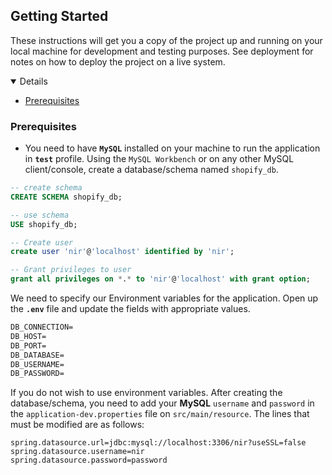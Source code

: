 ## Getting Started

These instructions will get you a copy of the project up and running on your local machine for development and testing purposes. See deployment for notes on how to deploy the project on a live system.

<details open="open">
	<ul>
		<li><a href="#prerequisites">Prerequisites</a></li>
	</ul>
</details>

### Prerequisites

*	You need to have **`MySQL`** installed on your machine to run the application in **`test`** profile. Using the `MySQL Workbench` or on any other MySQL client/console, create a database/schema named `shopify_db`. 

~~~sql
-- create schema
CREATE SCHEMA shopify_db;

-- use schema
USE shopify_db;

-- Create user 
create user 'nir'@'localhost' identified by 'nir';

-- Grant privileges to user
grant all privileges on *.* to 'nir'@'localhost' with grant option;
~~~

We need to specify our Environment variables for the application. Open up the **`.env`** file and update the fields with appropriate values.

~~~txt
DB_CONNECTION=
DB_HOST=
DB_PORT=
DB_DATABASE=
DB_USERNAME=
DB_PASSWORD=
~~~

If you do not wish to use environment variables. After creating the database/schema, you need to add your **MySQL** `username` and `password` in the `application-dev.properties` file on `src/main/resource`. The lines that must be modified are as follows:

```properties
spring.datasource.url=jdbc:mysql://localhost:3306/nir?useSSL=false
spring.datasource.username=nir
spring.datasource.password=password
```
<!-- 
*	To activate the accounts of registered users, an email with activation link is sent to the email provided during the user signup stage. An **SMTP** is required for the same.

	[Mailtrap](https://mailtrap.io/) or any other service like **Gmail**, etc., can be used to create an SMTP.

	
~~~txt
MAIL_PROTOCOL=smtp
MAIL_HOST=smtp.mailtrap.io
MAIL_PORT=2525
MAIL_USERNAME=
MAIL_PASSWORD=
~~~
	
	[dotenv-java](https://github.com/cdimascio/dotenv-java) is used to Load environment variables from the **.env** file. -->


<!-- 
*	A Java Keystore File is required to generate JSON Web Token.

```shell
keytool -genkey -alias redditclone -keyalg RSA -keystore redditclone.jks -keysize 2048
```

<img src="images\settings\reddit-clone-jks-generation.PNG"/> -->

